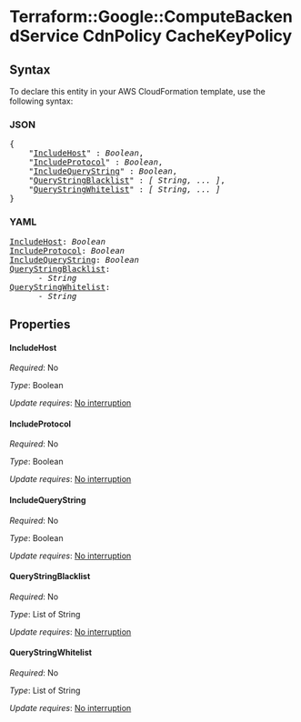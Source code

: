 # Terraform::Google::ComputeBackendService CdnPolicy CacheKeyPolicy

## Syntax

To declare this entity in your AWS CloudFormation template, use the following syntax:

### JSON

<pre>
{
    "<a href="#includehost" title="IncludeHost">IncludeHost</a>" : <i>Boolean</i>,
    "<a href="#includeprotocol" title="IncludeProtocol">IncludeProtocol</a>" : <i>Boolean</i>,
    "<a href="#includequerystring" title="IncludeQueryString">IncludeQueryString</a>" : <i>Boolean</i>,
    "<a href="#querystringblacklist" title="QueryStringBlacklist">QueryStringBlacklist</a>" : <i>[ String, ... ]</i>,
    "<a href="#querystringwhitelist" title="QueryStringWhitelist">QueryStringWhitelist</a>" : <i>[ String, ... ]</i>
}
</pre>

### YAML

<pre>
<a href="#includehost" title="IncludeHost">IncludeHost</a>: <i>Boolean</i>
<a href="#includeprotocol" title="IncludeProtocol">IncludeProtocol</a>: <i>Boolean</i>
<a href="#includequerystring" title="IncludeQueryString">IncludeQueryString</a>: <i>Boolean</i>
<a href="#querystringblacklist" title="QueryStringBlacklist">QueryStringBlacklist</a>: <i>
      - String</i>
<a href="#querystringwhitelist" title="QueryStringWhitelist">QueryStringWhitelist</a>: <i>
      - String</i>
</pre>

## Properties

#### IncludeHost

_Required_: No

_Type_: Boolean

_Update requires_: [No interruption](https://docs.aws.amazon.com/AWSCloudFormation/latest/UserGuide/using-cfn-updating-stacks-update-behaviors.html#update-no-interrupt)

#### IncludeProtocol

_Required_: No

_Type_: Boolean

_Update requires_: [No interruption](https://docs.aws.amazon.com/AWSCloudFormation/latest/UserGuide/using-cfn-updating-stacks-update-behaviors.html#update-no-interrupt)

#### IncludeQueryString

_Required_: No

_Type_: Boolean

_Update requires_: [No interruption](https://docs.aws.amazon.com/AWSCloudFormation/latest/UserGuide/using-cfn-updating-stacks-update-behaviors.html#update-no-interrupt)

#### QueryStringBlacklist

_Required_: No

_Type_: List of String

_Update requires_: [No interruption](https://docs.aws.amazon.com/AWSCloudFormation/latest/UserGuide/using-cfn-updating-stacks-update-behaviors.html#update-no-interrupt)

#### QueryStringWhitelist

_Required_: No

_Type_: List of String

_Update requires_: [No interruption](https://docs.aws.amazon.com/AWSCloudFormation/latest/UserGuide/using-cfn-updating-stacks-update-behaviors.html#update-no-interrupt)

